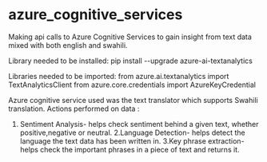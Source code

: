 # azure_cognitive_services
Making api calls to Azure Cognitive Services to gain insight from text data mixed with both english and swahili.

Library needed to be installed: 
pip install --upgrade azure-ai-textanalytics

Libraries needed to be imported:
from azure.ai.textanalytics import TextAnalyticsClient
from azure.core.credentials import AzureKeyCredential

Azure cognitive service used was the text translator which supports Swahili translation. 
Actions performed on data :
1. Sentiment Analysis- helps check sentiment behind a given text, whether positive,negative or neutral.
2.Language Detection- helps detect the language the text data has been written in.
3.Key phrase extraction- helps check the important phrases in a piece of text and returns it.

